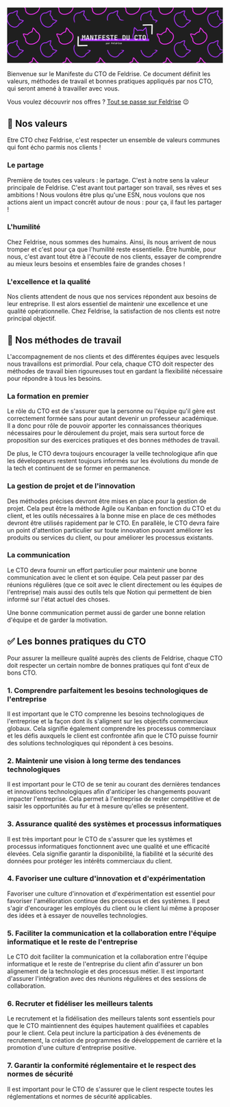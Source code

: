 ![Feldrise's GitHub Banner](./assets/title-manifeste-cto.png)

Bienvenue sur le Manifeste du CTO de Feldrise. Ce document définit les valeurs, méthodes de travail et bonnes pratiques appliqués par nos CTO, qui seront amené à travailler avec vous. 

Vous voulez découvrir nos offres ? [Tout se passe sur Feldrise](https://feldrise.com) 😉

## 🤝 Nos valeurs

Etre CTO chez Feldrise, c'est respecter un ensemble de valeurs communes qui font écho parmis nos clients !

### Le partage 

Première de toutes ces valeurs : le partage. C'est à notre sens la valeur principale de Feldrise. C'est avant tout partager son travail, ses rêves et ses ambitions ! Nous voulons être plus qu'une ESN, nous voulons que nos actions aient un impact concrêt autour de nous : pour ça, il faut les partager !

### L'humilité

Chez Feldrise, nous sommes des humains. Ainsi, ils nous arrivent de nous tromper et c'est pour ça que l'humilité reste essentielle. Être humble, pour nous, c'est avant tout être à l'écoute de nos clients, essayer de comprendre au mieux leurs besoins et ensembles faire de grandes choses !

### L'excellence et la qualité

Nos clients attendent de nous que nos services répondent aux besoins de leur entreprise. Il est alors essentiel de maintenir une excellence et une qualité opérationnelle. Chez Feldrise, la satisfaction de nos clients est notre principal objectif.

## 👷 Nos méthodes de travail

L'accompagnement de nos clients et des différentes équipes avec lesquels nous travaillons est primordial. Pour cela, chaque CTO doit respecter des méthodes de travail bien rigoureuses tout en gardant la flexibilité nécessaire pour répondre à tous les besoins.

### La formation en premier

Le rôle du CTO est de s'assurer que la personne ou l'équipe qu'il gère est correctement formée sans pour autant devenir un professeur académique. Il a donc pour rôle de pouvoir apporter les connaissances théoriques nécessaires pour le déroulement du projet, mais sera surtout force de proposition sur des exercices pratiques et des bonnes méthodes de travail.

De plus, le CTO devra toujours encourager la veille technologique afin que les développeurs restent toujours informés sur les évolutions du monde de la tech et continuent de se former en permanence.

### La gestion de projet et de l'innovation

Des méthodes précises devront être mises en place pour la gestion de projet. Cela peut être la méthode Agile ou Kanban en fonction du CTO et du client, et les outils nécessaires à la bonne mise en place de ces méthodes devront être utilisés rapidement par le CTO. En parallèle, le CTO devra faire un point d'attention particulier sur toute innovation pouvant améliorer les produits ou services du client, ou pour améliorer les processus existants.

### La communication

Le CTO devra fournir un effort particulier pour maintenir une bonne communication avec le client et son équipe. Cela peut passer par des réunions régulières (que ce soit avec le client directement ou les équipes de l'entreprise) mais aussi des outils tels que Notion qui permettent de bien informé sur l'état actuel des choses.

Une bonne communication permet aussi de garder une bonne relation d'équipe et de garder la motivation.

## ✅ Les bonnes pratiques du CTO

Pour assurer la meilleure qualité auprès des clients de Feldrise, chaque CTO doit respecter un certain nombre de bonnes pratiques qui font d'eux de bons CTO.

### 1. Comprendre parfaitement les besoins technologiques de l'entreprise

Il est important que le CTO comprenne les besoins technologiques de l'entreprise et la façon dont ils s'alignent sur les objectifs commerciaux globaux. Cela signifie également comprendre les processus commerciaux et les défis auxquels le client est confrontée afin que le CTO puisse fournir des solutions technologiques qui répondent à ces besoins.

### 2. Maintenir une vision à long terme des tendances technologiques

Il est important pour le CTO de se tenir au courant des dernières tendances et innovations technologiques afin d'anticiper les changements pouvant impacter l'entreprise. Cela permet à l'entreprise de rester compétitive et de saisir les opportunités au fur et à mesure qu'elles se présentent.

### 3. Assurance qualité des systèmes et processus informatiques

Il est très important pour le CTO de s'assurer que les systèmes et processus informatiques fonctionnent avec une qualité et une efficacité élevées. Cela signifie garantir la disponibilité, la fiabilité et la sécurité des données pour protéger les intérêts commerciaux du client.

### 4. Favoriser une culture d'innovation et d'expérimentation

Favoriser une culture d'innovation et d'expérimentation est essentiel pour favoriser l'amélioration continue des processus et des systèmes. Il peut s'agir d'encourager les employés du client ou le client lui même à proposer des idées et à essayer de nouvelles technologies.

### 5. Faciliter la communication et la collaboration entre l'équipe informatique et le reste de l'entreprise

Le CTO doit faciliter la communication et la collaboration entre l'équipe informatique et le reste de l'entreprise du client afin d'assurer un bon alignement de la technologie et des processus métier. Il est important d'assurer l'intégration avec des réunions régulières et des sessions de collaboration.

### 6. Recruter et fidéliser les meilleurs talents

Le recrutement et la fidélisation des meilleurs talents sont essentiels pour que le CTO maintiennent des équipes hautement qualifiées et capables pour le client. Cela peut inclure la participation à des événements de recrutement, la création de programmes de développement de carrière et la promotion d'une culture d'entreprise positive.

### 7. Garantir la conformité réglementaire et le respect des normes de sécurité 

Il est important pour le CTO de s'assurer que le client respecte toutes les réglementations et normes de sécurité applicables.